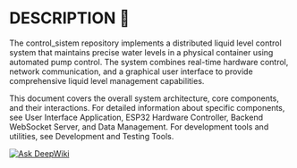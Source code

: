 # DESCRIPTION 📖

The control_sistem repository implements a distributed liquid level control system that maintains precise water levels in a physical container using automated pump control. The system combines real-time hardware control, network communication, and a graphical user interface to provide comprehensive liquid level management capabilities.

This document covers the overall system architecture, core components, and their interactions. For detailed information about specific components, see User Interface Application, ESP32 Hardware Controller, Backend WebSocket Server, and Data Management. For development tools and utilities, see Development and Testing Tools.

[![Ask DeepWiki](https://deepwiki.com/badge.svg)](https://deepwiki.com/Arias3/control_sistem)
